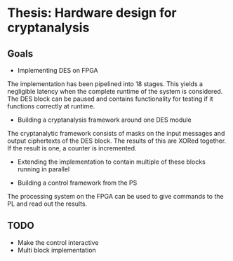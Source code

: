 # Thesis: Hardware design for cryptanalysis
## Goals
* Implementing DES on FPGA

The implementation has been pipelined into 18 stages. This yields a negligible latency when the complete
runtime of the system is considered. The DES block can be paused and contains functionality for testing if
it functions correctly at runtime.

* Building a cryptanalysis framework around one DES module

The cryptanalytic framework consists of masks on the input messages and output ciphertexts of the DES block.
The results of this are XORed together. If the result is one, a counter is incremented.

* Extending the implementation to contain multiple of these blocks running in parallel

* Building a control framework from the PS

The processing system on the FPGA can be used to give commands to the PL and read out the results.

## TODO

* Make the control interactive
* Multi block implementation

